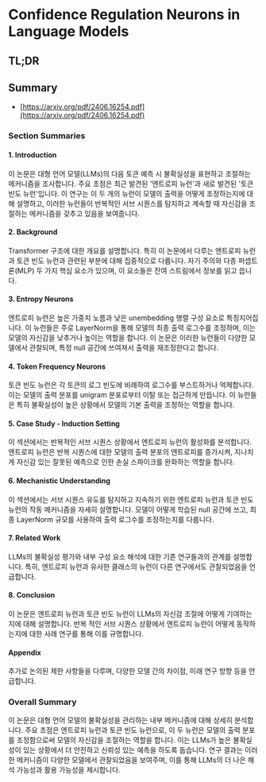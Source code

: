 # Confidence Regulation Neurons in Language Models
## TL;DR
## Summary
- [https://arxiv.org/pdf/2406.16254.pdf](https://arxiv.org/pdf/2406.16254.pdf)

### Section Summaries

#### 1. Introduction

이 논문은 대형 언어 모델(LLMs)의 다음 토큰 예측 시 불확실성을 표현하고 조절하는 메커니즘을 조사합니다. 주요 초점은 최근 발견된 '엔트로피 뉴런'과 새로 발견된 '토큰 빈도 뉴런'입니다. 이 연구는 이 두 개의 뉴런이 모델의 출력을 어떻게 조정하는지에 대해 설명하고, 이러한 뉴런들이 반복적인 서브 시퀀스를 탐지하고 계속할 때 자신감을 조절하는 메커니즘을 갖추고 있음을 보여줍니다.

#### 2. Background

Transformer 구조에 대한 개요를 설명합니다. 특히 이 논문에서 다루는 엔트로피 뉴런과 토큰 빈도 뉴런과 관련된 부분에 대해 집중적으로 다룹니다. 자기 주의와 다층 퍼셉트론(MLP) 두 가지 핵심 요소가 있으며, 이 요소들은 잔여 스트림에서 정보를 읽고 씁니다.

#### 3. Entropy Neurons

엔트로피 뉴런은 높은 가중치 노름과 낮은 unembedding 행렬 구성 요소로 특징지어집니다. 이 뉴런들은 주로 LayerNorm을 통해 모델의 최종 출력 로그수를 조정하며, 이는 모델의 자신감을 낮추거나 높이는 역할을 합니다. 이 논문은 이러한 뉴런들이 다양한 모델에서 관찰되며, 특정 null 공간에 쓰여져서 출력을 재조정한다고 합니다.

#### 4. Token Frequency Neurons

토큰 빈도 뉴런은 각 토큰의 로그 빈도에 비례하여 로그수를 부스트하거나 억제합니다. 이는 모델의 출력 분포를 unigram 분포로부터 이탈 또는 접근하게 만듭니다. 이 뉴런들은 특히 불확실성이 높은 상황에서 모델의 기본 출력을 조정하는 역할을 합니다.

#### 5. Case Study - Induction Setting

이 섹션에서는 반복적인 서브 시퀀스 상황에서 엔트로피 뉴런의 활성화를 분석합니다. 엔트로피 뉴런은 반복 시퀀스에 대한 모델의 출력 분포의 엔트로피를 증가시켜, 지나치게 자신감 있는 잘못된 예측으로 인한 손실 스파이크를 완화하는 역할을 합니다.

#### 6. Mechanistic Understanding

이 섹션에서는 서브 시퀀스 유도를 탐지하고 지속하기 위한 엔트로피 뉴런과 토큰 빈도 뉴런의 작동 메커니즘을 자세히 설명합니다. 모델이 어떻게 학습된 null 공간에 쓰고, 최종 LayerNorm 규모를 사용하여 출력 로그수를 조정하는지를 다룹니다.

#### 7. Related Work

LLMs의 불확실성 평가와 내부 구성 요소 해석에 대한 기존 연구들과의 관계를 설명합니다. 특히, 엔트로피 뉴런과 유사한 클래스의 뉴런이 다른 연구에서도 관찰되었음을 언급합니다.

#### 8. Conclusion

이 논문은 엔트로피 뉴런과 토큰 빈도 뉴런이 LLMs의 자신감 조절에 어떻게 기여하는지에 대해 설명합니다. 반복 적인 서브 시퀀스 상황에서 엔트로피 뉴런이 어떻게 동작하는지에 대한 사례 연구를 통해 이를 규명합니다.

#### Appendix

추가로 논의된 제한 사항들을 다루며, 다양한 모델 간의 차이점, 미래 연구 방향 등을 언급합니다.

### Overall Summary

이 논문은 대형 언어 모델의 불확실성을 관리하는 내부 메커니즘에 대해 상세히 분석합니다. 주요 초점은 엔트로피 뉴런과 토큰 빈도 뉴런으로, 이 두 뉴런은 모델의 출력 분포를 조정함으로써 모델의 자신감을 조절하는 역할을 합니다. 이는 LLMs가 높은 불확실성이 있는 상황에서 더 안전하고 신뢰성 있는 예측을 하도록 돕습니다. 연구 결과는 이러한 메커니즘이 다양한 모델에서 관찰되었음을 보여주며, 이를 통해 LLMs의 더 나은 해석 가능성과 활용 가능성을 제시합니다.